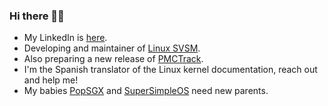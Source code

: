 ### Hi there 👋🐧

- My LinkedIn is [here](https://www.linkedin.com/in/carlos-bilbao-kernel/).
- Developing and maintainer of [Linux SVSM](https://github.com/AMDESE/linux-svsm).
- Also preparing a new release of [PMCTrack](https://github.com/jcsaezal/pmctrack). 
-  I'm the Spanish translator of the Linux kernel documentation, reach out and help me!
-  My babies [PopSGX](https://github.com/jcsaezal/pmctrack) and [SuperSimpleOS](https://github.com/Zildj1an/SuperSimpleOS) need new parents.
